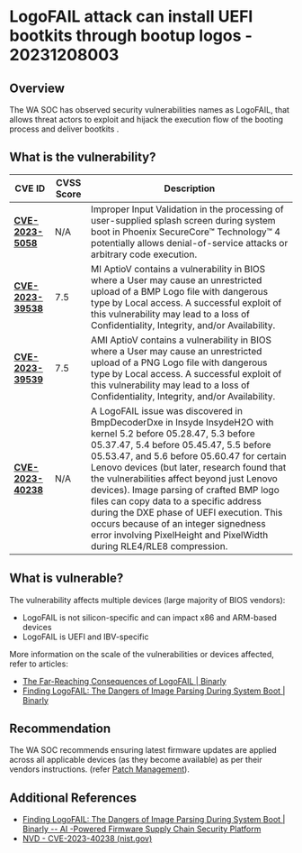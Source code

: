 # LogoFAIL attack can install UEFI bootkits through bootup logos - 20231208003

## Overview

The WA SOC has observed security vulnerabilities names as LogoFAIL, that allows threat actors to exploit and hijack the execution flow of the booting process and deliver bootkits .


## What is the vulnerability?

| CVE ID | CVSS Score | Description |
| --- | --- | --- |
| [**CVE-2023-5058**](https://nvd.nist.gov/vuln/detail/CVE-2023-5058) | N/A | Improper Input Validation in the processing of user-supplied splash screen during system boot in Phoenix SecureCore™ Technology™ 4 potentially allows denial-of-service attacks or arbitrary code execution. |
| [**CVE-2023-39538**](https://nvd.nist.gov/vuln/detail/CVE-2023-39538) | 7.5 | MI AptioV contains a vulnerability in BIOS where a User may cause an unrestricted upload of a BMP Logo file with dangerous type by Local access. A successful exploit of this vulnerability may lead to a loss of Confidentiality, Integrity, and/or Availability.  |
| [**CVE-2023-39539**](https://nvd.nist.gov/vuln/detail/CVE-2023-39539) | 7.5 | AMI AptioV contains a vulnerability in BIOS where a User may cause an unrestricted upload of a PNG Logo file with dangerous type by Local access. A successful exploit of this vulnerability may lead to a loss of Confidentiality, Integrity, and/or Availability.  |
| [**CVE-2023-40238**](https://nvd.nist.gov/vuln/detail/CVE-2023-40238) | N/A | A LogoFAIL issue was discovered in BmpDecoderDxe in Insyde InsydeH2O with kernel 5.2 before 05.28.47, 5.3 before 05.37.47, 5.4 before 05.45.47, 5.5 before 05.53.47, and 5.6 before 05.60.47 for certain Lenovo devices (but later, research found that the vulnerabilities affect beyond just Lenovo devices).  Image parsing of crafted BMP logo files can copy data to a specific address during the DXE phase of UEFI execution. This occurs because of an integer signedness error involving PixelHeight and PixelWidth during RLE4/RLE8 compression. |


## What is vulnerable?

The vulnerability affects multiple devices (large majority of BIOS vendors):

- LogoFAIL is not silicon-specific and can impact x86 and ARM-based devices
- LogoFAIL is UEFI and IBV-specific

More information on the scale of the vulnerabilities or devices affected, refer to articles: 
- [The Far-Reaching Consequences of LogoFAIL | Binarly](https://binarly.io/posts/The_Far_Reaching_Consequences_of_LogoFAIL/index.html) 
- [Finding LogoFAIL: The Dangers of Image Parsing During System Boot | Binarly](https://binarly.io/posts/finding_logofail_the_dangers_of_image_parsing_during_system_boot/index.html) 


## Recommendation

The WA SOC recommends ensuring latest firmware updates are applied across all applicable devices (as they become available) as per their vendors instructions. (refer [Patch Management](../guidelines/patch-management.md)).


## Additional References

- [Finding LogoFAIL: The Dangers of Image Parsing During System Boot | Binarly -- AI -Powered Firmware Supply Chain Security Platform](https://binarly.io/posts/finding_logofail_the_dangers_of_image_parsing_during_system_boot/index.html)
- [NVD - CVE-2023-40238 (nist.gov)](https://nvd.nist.gov/vuln/detail/CVE-2023-40238)